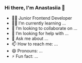 ### Hi there, I'm Anastasiia 👋

<!--
**AnastasiaDonets/AnastasiaDonets** is a ✨ _special_ ✨ repository because its `README.md` (this file) appears on your GitHub profile.

Here are some ideas to get you started: -->

- :woman_technologist: Junior Frontend Developer
- :man_student: I’m currently learning ...
- 👯 I’m looking to collaborate on ...
- 🤔 I’m looking for help with ...
- 💬 Ask me about ...
- 📫 How to reach me: ...
- 😄 Pronouns: ...
- ⚡ Fun fact: ...
